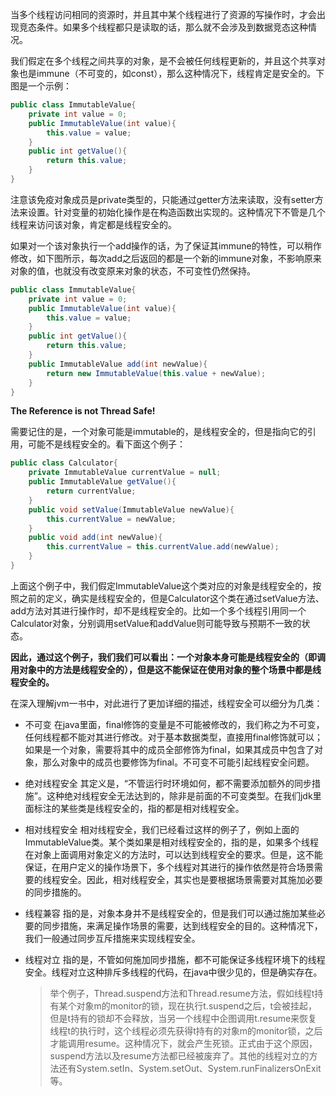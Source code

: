 当多个线程访问相同的资源时，并且其中某个线程进行了资源的写操作时，才会出现竞态条件。如果多个线程都只是读取的话，那么就不会涉及到数据竞态这种情况。

我们假定在多个线程之间共享的对象，是不会被任何线程更新的，并且这个共享对象也是immune（不可变的，如const），那么这种情况下，线程肯定是安全的。下图是一个示例：

```java
public class ImmutableValue{
	private int value = 0;
	public ImmutableValue(int value){
		this.value = value;
	}
	public int getValue(){
		return this.value;   
	}
}
```

注意该免疫对象成员是private类型的，只能通过getter方法来读取，没有setter方法来设置。针对变量的初始化操作是在构造函数出实现的。这种情况下不管是几个线程来访问该对象，肯定都是线程安全的。

如果对一个该对象执行一个add操作的话，为了保证其immune的特性，可以稍作修改，如下图所示，每次add之后返回的都是一个新的immune对象，不影响原来对象的值，也就没有改变原来对象的状态，不可变性仍然保持。

```java
public class ImmutableValue{
	private int value = 0;
	public ImmutableValue(int value){
		this.value = value;   
	}
	public int getValue(){
		return this.value;   
	}  
	public ImmutableValue add(int newValue){
		return new ImmutableValue(this.value + newValue);
	}
}
```

**The Reference is not Thread Safe!**

需要记住的是，一个对象可能是immutable的，是线程安全的，但是指向它的引用，可能不是线程安全的。看下面这个例子：

```java
public class Calculator{   
	private ImmutableValue currentValue = null;   	 
	public ImmutableValue getValue(){     
		return currentValue;
	}
	public void setValue(ImmutableValue newValue){     
		this.currentValue = newValue;
	}
	public void add(int newValue){     
		this.currentValue = this.currentValue.add(newValue);
	}
}
```

上面这个例子中，我们假定ImmutableValue这个类对应的对象是线程安全的，按照之前的定义，确实是线程安全的，但是Calculator这个类在通过setValue方法、add方法对其进行操作时，却不是线程安全的。比如一个多个线程引用同一个Calculator对象，分别调用setValue和addValue则可能导致与预期不一致的状态。

**因此，通过这个例子，我们我们可以看出：一个对象本身可能是线程安全的（即调用对象中的方法是线程安全的），但是这不能保证在使用对象的整个场景中都是线程安全的。**

在深入理解jvm一书中，对此进行了更加详细的描述，线程安全可以细分为几类：

- 不可变
  在java里面，final修饰的变量是不可能被修改的，我们称之为不可变，任何线程都不能对其进行修改。对于基本数据类型，直接用final修饰就可以；如果是一个对象，需要将其中的成员全部修饰为final，如果其成员中包含了对象，那么对象中的成员也要修饰为final。不可变不可能引起线程安全问题。

- 绝对线程安全
  其定义是，“不管运行时环境如何，都不需要添加额外的同步措施”。这种绝对线程安全无法达到的，除非是前面的不可变类型。在我们jdk里面标注的某些类是线程安全的，指的都是相对线程安全。

- 相对线程安全
  相对线程安全，我们已经看过这样的例子了，例如上面的ImmutableValue类。某个类如果是相对线程安全的，指的是，如果多个线程在对象上面调用对象定义的方法时，可以达到线程安全的要求。但是，这不能保证，在用户定义的操作场景下，多个线程对其进行的操作依然是符合场景需要的线程安全。因此，相对线程安全，其实也是要根据场景需要对其施加必要的同步措施的。

- 线程兼容
  指的是，对象本身并不是线程安全的，但是我们可以通过施加某些必要的同步措施，来满足操作场景的需要，达到线程安全的目的。这种情况下，我们一般通过同步互斥措施来实现线程安全。

- 线程对立
  指的是，不管如何施加同步措施，都不可能保证多线程环境下的线程安全。线程对立这种排斥多线程的代码，在java中很少见的，但是确实存在。

  > 举个例子，Thread.suspend方法和Thread.resume方法，假如线程t持有某个对象m的monitor的锁，现在执行t.suspend之后，t会被挂起，但是t持有的锁却不会释放，当另一个线程中企图调用t.resume来恢复线程t的执行时，这个线程必须先获得t持有的对象m的monitor锁，之后才能调用resume。这种情况下，就会产生死锁。正式由于这个原因，suspend方法以及resume方法都已经被废弃了。其他的线程对立的方法还有System.setIn、System.setOut、System.runFinalizersOnExit等。

